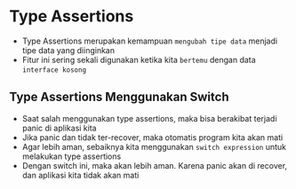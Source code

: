 # Type Assertions

- Type Assertions merupakan kemampuan `mengubah tipe data` menjadi tipe data yang diinginkan
- Fitur ini sering sekali digunakan ketika kita `bertemu` dengan data `interface kosong`

## Type Assertions Menggunakan Switch

- Saat salah menggunakan type assertions, maka bisa berakibat terjadi panic di aplikasi kita
- Jika panic dan tidak ter-recover, maka otomatis program kita akan mati
- Agar lebih aman, sebaiknya kita menggunakan `switch expression` untuk melakukan type assertions
- Dengan switch ini, maka akan lebih aman. Karena panic akan di recover, dan aplikasi kita tidak akan mati
